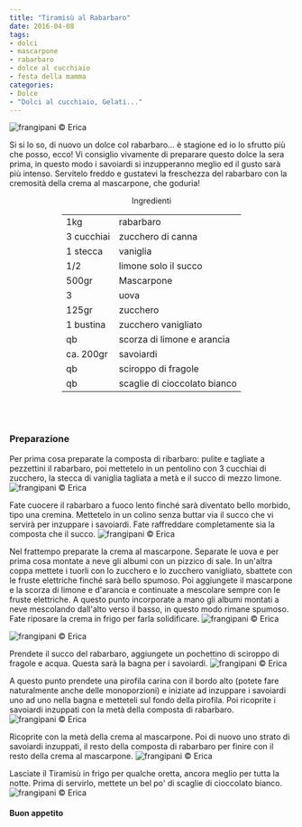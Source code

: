 ```yaml
---
title: "Tiramisù al Rabarbaro"
date: 2016-04-08
tags:
- dolci
- mascarpone
- rabarbaro
- dolce al cucchiaio
- festa della mamma
categories:
- Dolce
- "Dolci al cucchiaio, Gelati..."
---
```

![](header.jpg "frangipani © Erica")

Si si lo so, di nuovo un dolce col rabarbaro... è stagione ed io lo sfrutto più che posso, ecco! Vi consiglio vivamente di preparare questo dolce la sera prima, in questo modo i savoiardi si inzupperanno meglio ed il gusto sarà più intenso. Servitelo freddo e gustatevi la freschezza del rabarbaro con la cremosità della crema al mascarpone, che goduria! 

<div id="wrapper" style="text-align: center">
  <div id="yourdiv" style="display: inline-block;">
    <div class="ingredients">
      <div class="ingredients-title">Ingredienti</div>
      <table>
        <tbody>
          <tr>
            <td>1kg</td>
            <td>rabarbaro</td>
          </tr>
          <tr>
            <td>3 cucchiai</td>
            <td>zucchero di canna</td>
          </tr>
          <tr>
            <td>1 stecca</td>
            <td>vaniglia</td>
          </tr>
          <tr>
            <td>1/2</td>
            <td>limone solo il succo</td>
          </tr>
          <tr>
            <td>500gr</td>
            <td>Mascarpone</td>
          </tr>
          <tr>
            <td>3</td>
            <td>uova</td>
          </tr>
          <tr>
            <td>125gr</td>
            <td>zucchero</td>
          </tr>
          <tr>
            <td>1 bustina</td>
            <td>zucchero vanigliato</td>
          </tr>
          <tr>
            <td>qb</td>
            <td>scorza di limone e arancia</td>
          </tr>
          <tr>
            <td>ca. 200gr</td>
            <td>savoiardi</td>
          </tr>
          <tr>
            <td>qb</td>
            <td>sciroppo di fragole</td>
          </tr>
          <tr>
            <td>qb</td>
            <td>scaglie di cioccolato bianco</td>
          </tr>
        </tbody>
      </table>
      <br></br>
    </div>
  </div>
</div>


<h3>
  <font color="grey">
    <i class="fa fa-cogs"></i>
  </font> Preparazione
</h3>

Per prima cosa preparate la composta di ribarbaro: pulite e tagliate a pezzettini il rabarbaro, poi mettetelo in un pentolino con 3 cucchiai di zucchero, la stecca di vaniglia tagliata a metà e il succo di mezzo limone.
![](rabarbaro.jpg "frangipani © Erica")

Fate cuocere il rabarbaro a fuoco lento finché sarà diventato bello morbido, tipo una cremina. Mettetelo in un colino senza buttar via il succo che vi servirà per inzuppare i savoiardi. Fate raffreddare completamente sia la composta che il succo.
![](rabarbarocotto.jpg "frangipani © Erica")

Nel frattempo preparate la crema al mascarpone. Separate le uova e per prima cosa montate a neve gli albumi con un pizzico di sale. In un'altra coppa mettete i tuorli con lo zucchero e lo zucchero vanigliato, sbattete con le fruste elettriche finché sarà bello spumoso. Poi aggiungete il mascarpone e la scorza di limone e d'arancia e continuate a mescolare sempre con le fruste elettriche. A questo punto incorporate a mano gli albumi montati a neve mescolando dall'alto verso il basso, in questo modo rimane spumoso. Fate riposare la crema in frigo per farla solidificare.
![](crema1.jpg "frangipani © Erica")

![](crema2.jpg "frangipani © Erica")

Prendete il succo del rabarbaro, aggiungete un pochettino di sciroppo di fragole e acqua. Questa sarà la bagna per i savoiardi.
![](bagna.jpg "frangipani © Erica")

A questo punto prendete una pirofila carina con il bordo alto (potete fare naturalmente anche delle monoporzioni) e iniziate ad inzuppare i savoiardi uno ad uno nella bagna e metteteli sul fondo della pirofila. Poi ricoprite i savoiardi inzuppati con la metà della composta di rabarbaro.
![](savoiardi.jpg "frangipani © Erica")

Ricoprite con la metà della crema al mascarpone. Poi di nuovo uno strato di savoiardi inzuppati, il resto della composta di rabarbaro per finire con il resto della crema al mascarpone.
![](strati.jpg "frangipani © Erica")

Lasciate il Tiramisù in frigo per qualche oretta, ancora meglio per tutta la notte. Prima di servirlo, mettete un bel po' di scaglie di cioccolato bianco.
![](risultato.jpg "frangipani © Erica")


<h4>Buon appetito
  <font color="red">
    <i class="fa fa-smile-o"></i>
  </font>
</h4>
